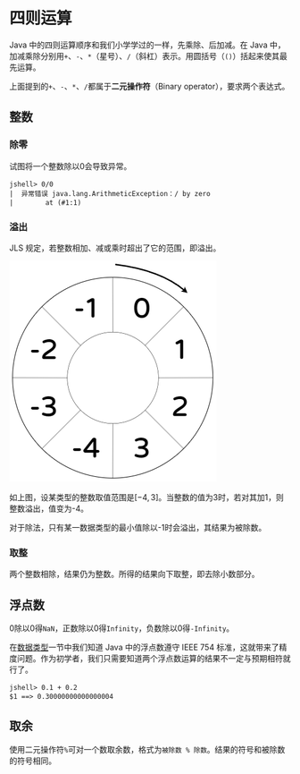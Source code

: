 # 四则运算

Java 中的四则运算顺序和我们小学学过的一样，先乘除、后加减。在 Java 中，加减乘除分别用`+`、`-`、`*`（星号）、`/`（斜杠）表示。用圆括号（`()`）括起来使其最先运算。

上面提到的`+`、`-`、`*`、`/`都属于**二元操作符**（Binary operator），要求两个表达式。

## 整数

### 除零

试图将一个整数除以0会导致异常。

```
jshell> 0/0
|  异常错误 java.lang.ArithmeticException：/ by zero
|        at (#1:1)
```

### 溢出

JLS 规定，若整数相加、减或乘时超出了它的范围，即溢出。

![overflow-circle](overflow.png)

如上图，设某类型的整数取值范围是$[-4, 3]$。当整数的值为3时，若对其加1，则整数溢出，值变为-4。

对于除法，只有某一数据类型的最小值除以-1时会溢出，其结果为被除数。

### 取整

两个整数相除，结果仍为整数。所得的结果向下取整，即去除小数部分。

## 浮点数

0除以0得`NaN`，正数除以0得`Infinity`，负数除以0得`-Infinity`。

在[数据类型](../datatype.md)一节中我们知道 Java 中的浮点数遵守 IEEE 754 标准，这就带来了精度问题。作为初学者，我们只需要知道两个浮点数运算的结果不一定与预期相符就行了。

```
jshell> 0.1 + 0.2
$1 ==> 0.30000000000000004
```

## 取余

使用二元操作符`%`可对一个数取余数，格式为`被除数 % 除数`。结果的符号和被除数的符号相同。
